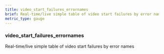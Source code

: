 ```yaml
---
title: video_start_failures_errornames
brief: Real-time/live simple table of video start failures by error names
metric_type: gauge
---
```

### video_start_failures_errornames

Real-time/live simple table of video start failures by error names